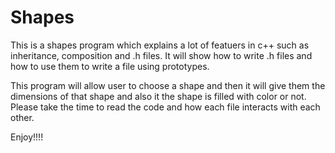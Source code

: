 # Shapes

This is a shapes program which explains a lot of featuers in c++ such as inheritance, composition and .h files. It will show how 
to write .h files and how to use them to write a file using prototypes. 

This program will allow user to choose a shape and then it will give them the dimensions of that shape and also it the shape is filled with color or not. Please
take the time to read the code and how each file interacts with each other.

Enjoy!!!!
